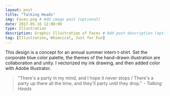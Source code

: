 ```yaml
---
layout: post
title: "Talking Heads"
img: Faces.png # Add image post (optional)
date: 2017-05-16 12:00:00 
type: Illustration
description: Graphic Illustration of Faces # Add post description (optional)
tag: [Illustration, Whimsical, Just for Fun]
---
```


This design is a concept for an annual summer intern t-shirt.  Set the corporate blue color palette, the themes of the hand-drawn illustration are collaboration and unity.  I vectorized my ink drawing, and then added color with Adobe Illustrator.

> "There's a party in my mind, and I hope it never stops / There's a party up there all the time, and they'll party until they drop." <cite>- Talking Heads</cite>